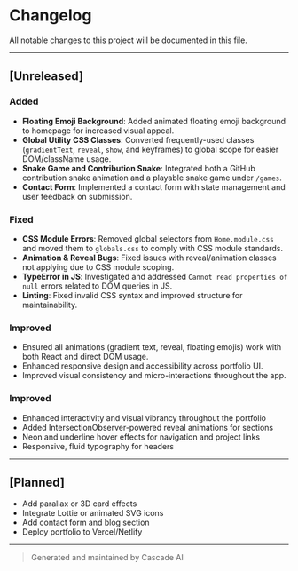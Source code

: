 # Changelog

All notable changes to this project will be documented in this file.

---

## [Unreleased]

### Added

- **Floating Emoji Background**: Added animated floating emoji background to homepage for increased visual appeal.
- **Global Utility CSS Classes**: Converted frequently-used classes (`gradientText`, `reveal`, `show`, and keyframes) to global scope for easier DOM/className usage.
- **Snake Game and Contribution Snake**: Integrated both a GitHub contribution snake animation and a playable snake game under `/games`.
- **Contact Form**: Implemented a contact form with state management and user feedback on submission.

### Fixed

- **CSS Module Errors**: Removed global selectors from `Home.module.css` and moved them to `globals.css` to comply with CSS module standards.
- **Animation & Reveal Bugs**: Fixed issues with reveal/animation classes not applying due to CSS module scoping.
- **TypeError in JS**: Investigated and addressed `Cannot read properties of null` errors related to DOM queries in JS.
- **Linting**: Fixed invalid CSS syntax and improved structure for maintainability.

### Improved
- Ensured all animations (gradient text, reveal, floating emojis) work with both React and direct DOM usage.
- Enhanced responsive design and accessibility across portfolio UI.
- Improved visual consistency and micro-interactions throughout the app.

### Improved
- Enhanced interactivity and visual vibrancy throughout the portfolio
- Added IntersectionObserver-powered reveal animations for sections
- Neon and underline hover effects for navigation and project links
- Responsive, fluid typography for headers

---

## [Planned]
- Add parallax or 3D card effects
- Integrate Lottie or animated SVG icons
- Add contact form and blog section
- Deploy portfolio to Vercel/Netlify

---

> Generated and maintained by Cascade AI
